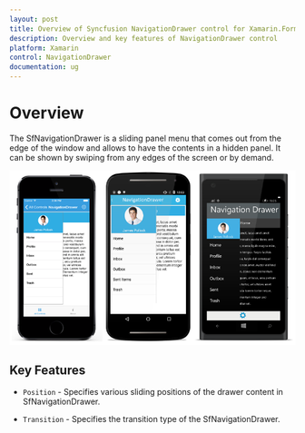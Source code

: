 ```yaml
---
layout: post
title: Overview of Syncfusion NavigationDrawer control for Xamarin.Forms
description: Overview and key features of NavigationDrawer control
platform: Xamarin
control: NavigationDrawer
documentation: ug
---
```


# Overview

The SfNavigationDrawer is a sliding panel menu that comes out from the edge of the window and allows to have the contents in a hidden panel. It can be shown by swiping from any edges of the screen or by demand.

![](images/Overview.png)

## Key Features

* `Position` - Specifies various sliding positions of the drawer content in SfNavigationDrawer. 

* `Transition` - Specifies the transition type of the SfNavigationDrawer.


